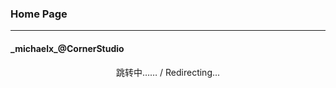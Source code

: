 <script language="javascript" type="text/javascript" src="/LanguageBar.js"></script>

<!--# michaelx-corner-->
### Home Page
---
#### \_michaelx\_@CornerStudio

<div style="text-align:center; width:100%; text-size:2em">跳转中…… / Redirecting...</div>
<script language="javascript" type="text/javascript">
  var lang = navigator.language||navigator.userLanguage;
  lang = lang.substr(0, 2);
  if(lang == 'zh'){window.location.replace('./zh-CN/');}else{window.location.replace('./en/')}  
</script> 
